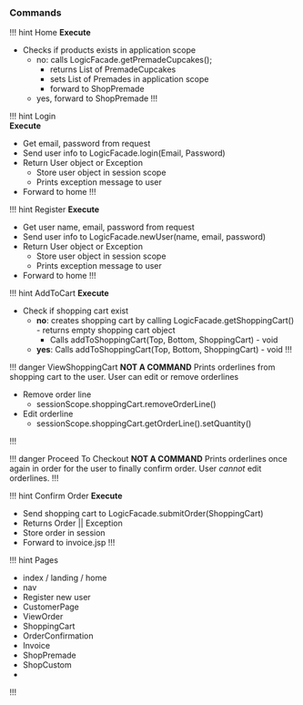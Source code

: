 ### Commands

!!! hint Home
  **Execute**
  - Checks if products exists in application scope
    - no: calls LogicFacade.getPremadeCupcakes();
      - returns List of PremadeCupcakes
      - sets List of Premades in application scope
      - forward to ShopPremade
    - yes, forward to ShopPremade
!!!

!!! hint Login  
  **Execute**
  - Get email, password from request
  - Send user info to LogicFacade.login(Email, Password)
  - Return User object or Exception
    - Store user object in session scope
    - Prints exception message to user
  - Forward to home
!!!

!!! hint Register
  **Execute**
  - Get user name, email, password from request
  - Send user info to LogicFacade.newUser(name, email, password)
  - Return User object or Exception
    - Store user object in session scope
    - Prints exception message to user
  - Forward to home
!!!

!!! hint AddToCart
  **Execute**
  - Check if shopping cart exist
    - **no**: creates shopping cart by calling LogicFacade.getShoppingCart() - returns empty shopping cart object
      - Calls addToShoppingCart(Top, Bottom, ShoppingCart) - void
    - **yes**: Calls addToShoppingCart(Top, Bottom, ShoppingCart) - void
!!!

!!! danger ViewShoppingCart
  **NOT A COMMAND**
  Prints orderlines from shopping cart to the user. User can edit or remove orderlines
  
  - Remove order line
    - sessionScope.shoppingCart.removeOrderLine()
  - Edit orderline
    - sessionScope.shoppingCart.getOrderLine().setQuantity()

!!!

!!! danger Proceed To Checkout
  **NOT A COMMAND**
  Prints orderlines once again in order for the user to finally confirm order. User *cannot* edit orderlines.
!!!

!!! hint Confirm Order
  **Execute**
  - Send shopping cart to LogicFacade.submitOrder(ShoppingCart)
  - Returns Order || Exception
  - Store order in session
  - Forward to invoice.jsp
!!!




!!! hint Pages 

* index / landing / home
* nav
* Register new user
* CustomerPage
* ViewOrder
* ShoppingCart
* OrderConfirmation
* Invoice
* ShopPremade
* ShopCustom
* 

!!!